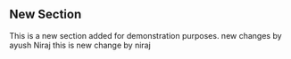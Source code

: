## New Section
This is a new section added for demonstration purposes.
new changes by ayush
Niraj
this is new change by niraj